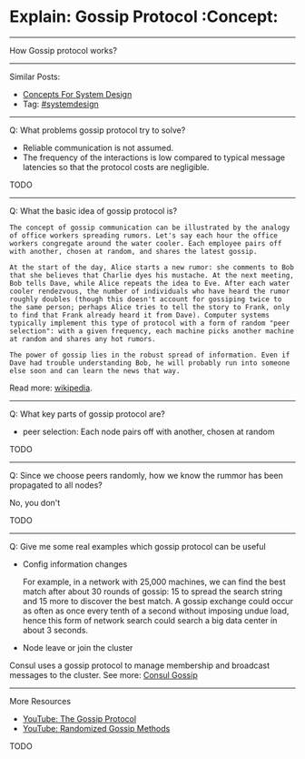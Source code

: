# Explain: Gossip Protocol     :Concept:


---

How Gossip protocol works?  

---

Similar Posts:  
-   [Concepts For System Design](https://brain.dennyzhang.com/design-concept)
-   Tag: [#systemdesign](https://brain.dennyzhang.com/tag/systemdesign)

---

Q: What problems gossip protocol try to solve?  
-   Reliable communication is not assumed.
-   The frequency of the interactions is low compared to typical message latencies so that the protocol costs are negligible.

TODO  

---

Q: What the basic idea of gossip protocol is?  

    The concept of gossip communication can be illustrated by the analogy of office workers spreading rumors. Let's say each hour the office workers congregate around the water cooler. Each employee pairs off with another, chosen at random, and shares the latest gossip. 
    
    At the start of the day, Alice starts a new rumor: she comments to Bob that she believes that Charlie dyes his mustache. At the next meeting, Bob tells Dave, while Alice repeats the idea to Eve. After each water cooler rendezvous, the number of individuals who have heard the rumor roughly doubles (though this doesn't account for gossiping twice to the same person; perhaps Alice tries to tell the story to Frank, only to find that Frank already heard it from Dave). Computer systems typically implement this type of protocol with a form of random "peer selection": with a given frequency, each machine picks another machine at random and shares any hot rumors.
    
    The power of gossip lies in the robust spread of information. Even if Dave had trouble understanding Bob, he will probably run into someone else soon and can learn the news that way.

Read more: [wikipedia](https://en.wikipedia.org/wiki/Gossip_protocol).  

---

Q: What key parts of gossip protocol are?  
-   peer selection: Each node pairs off with another, chosen at random

TODO  

---

Q: Since we choose peers randomly, how we know the rummor has been propagated to all nodes?  

No, you don't  

TODO  

---

Q: Give me some real examples which gossip protocol can be useful  

-   Config information changes

    For example, in a network with 25,000 machines, we can find the best match after about 30 rounds of gossip: 15 to spread the search string and 15 more to discover the best match. A gossip exchange could occur as often as once every tenth of a second without imposing undue load, hence this form of network search could search a big data center in about 3 seconds.

-   Node leave or join the cluster

Consul uses a gossip protocol to manage membership and broadcast messages to the cluster. See more: [Consul Gossip](https://www.consul.io/docs/internals/gossip.html)  

---

More Resources  
-   [YouTube: The Gossip Protocol](https://www.youtube.com/watch?v=oZtfw8rMJ7g)
-   [YouTube: Randomized Gossip Methods](https://www.youtube.com/watch?v=Gxf5glthqrk&pbjreload=10)

TODO